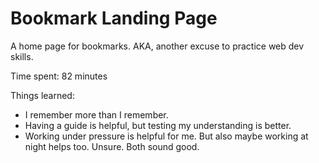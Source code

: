 # Bookmark Landing Page

A home page for bookmarks. AKA, another excuse to practice web dev skills.

Time spent: 82 minutes

Things learned:

- I remember more than I remember.
- Having a guide is helpful, but testing my understanding is better.
- Working under pressure is helpful for me. But also maybe working at night helps too. Unsure. Both sound good.
